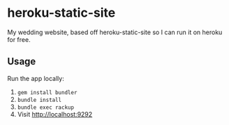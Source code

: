 heroku-static-site
===========

My wedding website, based off heroku-static-site so I can run it on heroku for free.


Usage	
-----

Run the app locally:

1. `gem install bundler`
2. `bundle install`
3. `bundle exec rackup`
4. Visit <http://localhost:9292>

